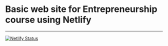 # Basic web site for Entrepreneurship course using Netlify 
---
[![Netlify Status](https://api.netlify.com/api/v1/badges/26642c81-6e34-4b92-9898-2cd6101bc5c2/deploy-status)](https://app.netlify.com/sites/sistemautiles/deploys)
